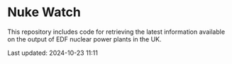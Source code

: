# Nuke Watch

This repository includes code for retrieving the latest information available on the output of EDF nuclear power plants in the UK.

Last updated: 2024-10-23 11:11